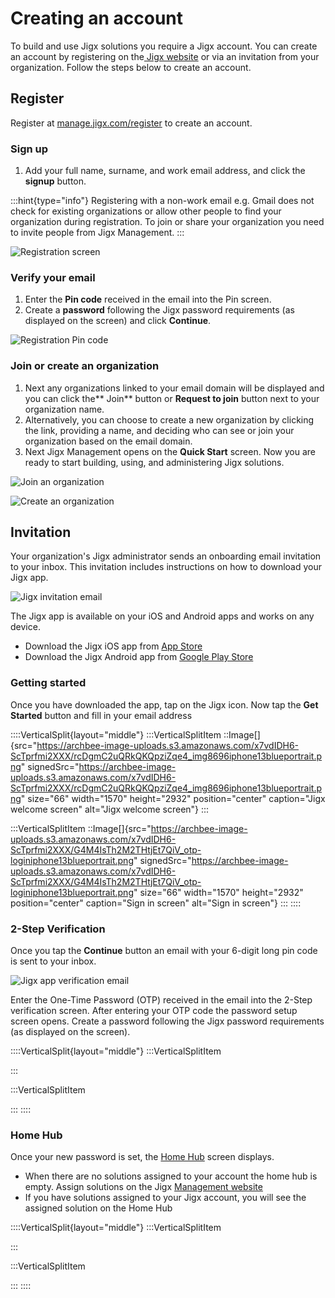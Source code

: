 # Creating an account

To build and use Jigx solutions you require a Jigx account. You can create an account by registering on the<a href="https://www.jigx.com/" target="_blank"> Jigx website</a> or via an invitation from your organization. Follow the steps below to create an account.&#x20;

## Register&#x20;

Register at <a href="http://manage.jigx.com/register" target="_blank">manage.jigx.com/register</a> to create an account.&#x20;

### Sign up

1. Add your full name, surname, and work email address, and click the **signup** button.

:::hint{type="info"}
Registering with a non-work email e.g. Gmail does not check for existing organizations or allow other people to find your organization during registration. To join or share your organization you need to invite people from Jigx Management.
:::

![Registration screen](https://archbee-image-uploads.s3.amazonaws.com/x7vdIDH6-ScTprfmi2XXX/GqCCDPRdr1a4EfjlfPh7L_register1.png "Registration screen")

### Verify your email&#x20;

1. Enter the **Pin code** received in the email into the Pin screen.&#x20;
2. Create a **password** following the Jigx password requirements (as displayed on the screen) and click **Continue**.

![Registration Pin code](https://archbee-image-uploads.s3.amazonaws.com/x7vdIDH6-ScTprfmi2XXX/vWXd10EEBwF8TOhpeHDB0_register2.png "Registration Pin code")

### Join  or create an organization

1. Next any organizations linked to your email domain will be displayed and you can click the** Join** button or **Request to join** button next to your organization name.&#x20;
2. Alternatively, you can choose to create a new organization by clicking the link, providing a name, and deciding who can see or join your organization based on the email domain.
3. Next Jigx Management opens on the **Quick Start** screen. Now you are ready to start building, using, and administering Jigx solutions.

![Join an organization](https://archbee-image-uploads.s3.amazonaws.com/x7vdIDH6-ScTprfmi2XXX/21fKl539QTVEIi-BQrl-S_register3.png "Join an organization")

![Create an organization](https://archbee-image-uploads.s3.amazonaws.com/x7vdIDH6-ScTprfmi2XXX/6o9eg8j0I6MIgvkEl9sGz_register4.png "Create an organization")

## Invitation

Your organization's Jigx administrator sends an onboarding email invitation to your inbox. This invitation includes instructions on how to download your Jigx app.&#x20;

![Jigx invitation email](https://archbee-image-uploads.s3.amazonaws.com/x7vdIDH6-ScTprfmi2XXX/tWpjpaXyJj0kNL9jEICi2_screenshot-2023-04-11-at-153649.png "Jigx invitation email")

The Jigx app is available on your iOS and Android apps and works on any device.

- Download the Jigx iOS app from  <a href="https://apps.apple.com/sg/app/jigx/id1495596537" target="_blank">App Store</a>
- Download the Jigx Android app from  <a href="https://play.google.com/store/apps/details?id=com.jigx.android&pli=1" target="_blank">Google Play Store</a>

### Getting started

Once you have downloaded the app, tap on the Jigx icon.&#x20;
Now tap the **Get Started** button and fill in your email address&#x20;

::::VerticalSplit{layout="middle"}
:::VerticalSplitItem
::Image[]{src="https://archbee-image-uploads.s3.amazonaws.com/x7vdIDH6-ScTprfmi2XXX/rcDgmC2uQRkQKQpziZqe4_img8696iphone13blueportrait.png" signedSrc="https://archbee-image-uploads.s3.amazonaws.com/x7vdIDH6-ScTprfmi2XXX/rcDgmC2uQRkQKQpziZqe4_img8696iphone13blueportrait.png" size="66" width="1570" height="2932" position="center" caption="Jigx welcome screen" alt="Jigx welcome screen"}
:::

:::VerticalSplitItem
::Image[]{src="https://archbee-image-uploads.s3.amazonaws.com/x7vdIDH6-ScTprfmi2XXX/G4M4IsTh2M2THtjEt7QiV_otp-loginiphone13blueportrait.png" signedSrc="https://archbee-image-uploads.s3.amazonaws.com/x7vdIDH6-ScTprfmi2XXX/G4M4IsTh2M2THtjEt7QiV_otp-loginiphone13blueportrait.png" size="66" width="1570" height="2932" position="center" caption="Sign in screen" alt="Sign in screen"}
:::
::::

### 2-Step Verification

Once you tap the **Continue** button an email with your 6-digit long pin code is sent to your inbox.&#x20;

![Jigx app verification email](https://archbee-image-uploads.s3.amazonaws.com/x7vdIDH6-ScTprfmi2XXX/SmTDJJDcp_ZwsE2teIx5f_screenshot-2023-04-11-at-153852.png "Jigx app verification email")

Enter the One-Time Password (OTP) received in the email into the 2-Step verification screen. After entering your OTP code the password setup screen opens. Create a password following the Jigx password requirements (as displayed on the screen).

::::VerticalSplit{layout="middle"}
:::VerticalSplitItem

:::

:::VerticalSplitItem

:::
::::

### Home Hub

Once your new password is set, the [Home Hub](<./../Building Apps with Jigx/UI/Home Hub.md>) screen displays.

- When there are no solutions assigned to your account the home hub is empty. Assign solutions on the Jigx <a href="https://manage.jigx.com" target="_blank">Management website</a>
- If you have solutions assigned to your Jigx account, you will see the assigned solution on the  Home Hub&#x20;

::::VerticalSplit{layout="middle"}
:::VerticalSplitItem

:::

:::VerticalSplitItem

:::
::::

